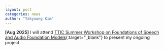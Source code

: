 ```yaml
---
layout: post
categories: news
author: "Takyoung Kim"
---
```


<strong style="font-weight:600">[Aug 2025]</strong> I will attend [TTIC Summer Workshop on Foundations of Speech and Audio Foundation Models](https://sites.google.com/view/speech-ai-ttic-2025/home){:target="_blank"} to present my ongoing project.